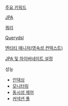 [주요 키워드](./docs/주요%20키워드.md)

[JPA](./docs/JPA.md)

[쿼리](./docs/쿼리.md)

[Querydsl](./docs/Querydsl.md)

[엔티티 매니저(영속성 컨텍스트)](./docs/엔티티%20매니저%20(영속성%20컨텍스트).md)

[JPA 및 하이버네이트 설정](./docs/JPA%20및%20하이버네이트%20설정.md)

성능
- [인덱싱](./docs/인덱싱.md)
- [모니터링](./docs/모니터링.md)
- [동시성 제어](./docs/동시성%20제어.md)
- [커넥션 풀](./docs/커넥션%20풀.md)
